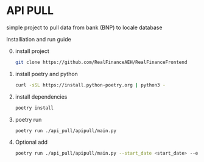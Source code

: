 <h1>API PULL</h1>

<p>simple project to pull data from bank (BNP) to locale database</p>

Installiation and run guide

0. install project

    ```sh
    git clone https://github.com/RealFinanceAEH/RealFinanceFrontend

1. install poetry and python

    ```sh
    curl -sSL https://install.python-poetry.org | python3 -

2. install dependencies

    ```sh
   poetry install
   
3. poetry run 

    ```sh
   poetry run ./api_pull/apipull/main.py
   
3. Optional add

    ```sh
   poetry run ./api_pull/apipull/main.py --start_date <start_date> --end_date <end_date>